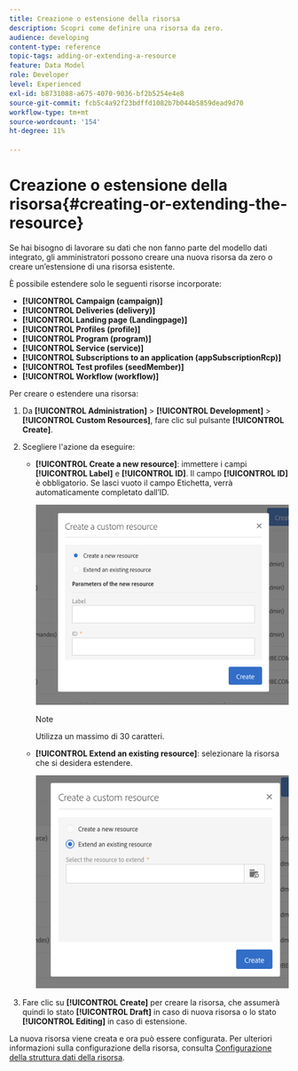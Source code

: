 ```yaml
---
title: Creazione o estensione della risorsa
description: Scopri come definire una risorsa da zero.
audience: developing
content-type: reference
topic-tags: adding-or-extending-a-resource
feature: Data Model
role: Developer
level: Experienced
exl-id: b8731088-a675-4070-9036-bf2b5254e4e8
source-git-commit: fcb5c4a92f23bdffd1082b7b044b5859dead9d70
workflow-type: tm+mt
source-wordcount: '154'
ht-degree: 11%

---
```


# Creazione o estensione della risorsa{#creating-or-extending-the-resource}

Se hai bisogno di lavorare su dati che non fanno parte del modello dati integrato, gli amministratori possono creare una nuova risorsa da zero o creare un’estensione di una risorsa esistente.

È possibile estendere solo le seguenti risorse incorporate:

* **[!UICONTROL Campaign (campaign)]**
* **[!UICONTROL Deliveries (delivery)]**
* **[!UICONTROL Landing page (Landingpage)]**
* **[!UICONTROL Profiles (profile)]**
* **[!UICONTROL Program (program)]**
* **[!UICONTROL Service (service)]**
* **[!UICONTROL Subscriptions to an application (appSubscriptionRcp)]**
* **[!UICONTROL Test profiles (seedMember)]**
* **[!UICONTROL Workflow (workflow)]**

Per creare o estendere una risorsa:

1. Da **[!UICONTROL Administration]** > **[!UICONTROL Development]** > **[!UICONTROL Custom Resources]**, fare clic sul pulsante **[!UICONTROL Create]**.
1. Scegliere l&#39;azione da eseguire:

   * **[!UICONTROL Create a new resource]**: immettere i campi **[!UICONTROL Label]** e **[!UICONTROL ID]**. Il campo **[!UICONTROL ID]** è obbligatorio. Se lasci vuoto il campo Etichetta, verrà automaticamente completato dall’ID.

     ![](assets/schema_extension_2.png)

     >[!NOTE]
     >
     >Utilizza un massimo di 30 caratteri.

   * **[!UICONTROL Extend an existing resource]**: selezionare la risorsa che si desidera estendere.

     ![](assets/schema_extension_10.png)

1. Fare clic su **[!UICONTROL Create]** per creare la risorsa, che assumerà quindi lo stato **[!UICONTROL Draft]** in caso di nuova risorsa o lo stato **[!UICONTROL Editing]** in caso di estensione.

La nuova risorsa viene creata e ora può essere configurata. Per ulteriori informazioni sulla configurazione della risorsa, consulta [Configurazione della struttura dati della risorsa](../../developing/using/configuring-the-resource-s-data-structure.md).
